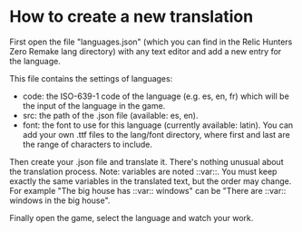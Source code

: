 # How to create a new translation

First open the file "languages.json" (which you can find in the Relic Hunters Zero Remake lang directory) with any
text editor and add a new entry for the language.

This file contains the settings of languages:

* code: the ISO-639-1 code of the language (e.g. es, en, fr) which will be the input of the language in the game.
* src: the path of the .json file (available: es, en).
* font: the font to use for this language (currently available: latin). You can add your own .ttf files to
the lang/font directory, where first and last are the range of characters to include.

Then create your .json file and translate it. There's nothing unusual about the translation process.
Note: variables are noted ::var::. You must keep exactly the same variables in the translated text, but the order
may change. For example "The big house has ::var:: windows" can be "There are ::var:: windows in the big house".

Finally open the game, select the language and watch your work.